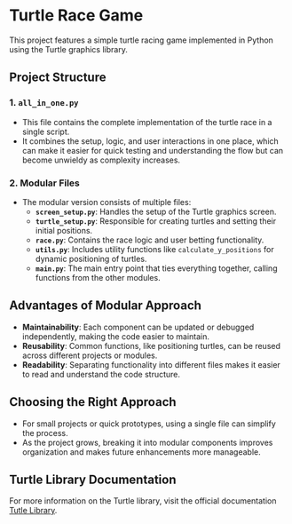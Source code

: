 # Turtle Race Game

This project features a simple turtle racing game implemented in Python using the Turtle graphics library.

## Project Structure

### 1. `all_in_one.py`
- This file contains the complete implementation of the turtle race in a single script.
- It combines the setup, logic, and user interactions in one place, which can make it easier for quick testing and understanding the flow but can become unwieldy as complexity increases.

### 2. Modular Files
- The modular version consists of multiple files:
  - **`screen_setup.py`**: Handles the setup of the Turtle graphics screen.
  - **`turtle_setup.py`**: Responsible for creating turtles and setting their initial positions.
  - **`race.py`**: Contains the race logic and user betting functionality.
  - **`utils.py`**: Includes utility functions like `calculate_y_positions` for dynamic positioning of turtles.
  - **`main.py`**: The main entry point that ties everything together, calling functions from the other modules.

## Advantages of Modular Approach
- **Maintainability**: Each component can be updated or debugged independently, making the code easier to maintain.
- **Reusability**: Common functions, like positioning turtles, can be reused across different projects or modules.
- **Readability**: Separating functionality into different files makes it easier to read and understand the code structure.

## Choosing the Right Approach
- For small projects or quick prototypes, using a single file can simplify the process.
- As the project grows, breaking it into modular components improves organization and makes future enhancements more manageable.

## Turtle Library Documentation
For more information on the Turtle library, visit the official documentation [Tutle Library](https://docs.python.org/3/library/turtle.html#module-turtle).
